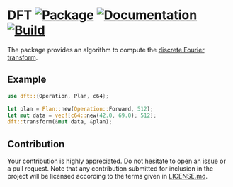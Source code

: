 # DFT [![Package][package-img]][package-url] [![Documentation][documentation-img]][documentation-url] [![Build][build-img]][build-url]

The package provides an algorithm to compute the [discrete Fourier
transform][1].

## Example

```rust
use dft::{Operation, Plan, c64};

let plan = Plan::new(Operation::Forward, 512);
let mut data = vec![c64::new(42.0, 69.0); 512];
dft::transform(&mut data, &plan);
```

## Contribution

Your contribution is highly appreciated. Do not hesitate to open an issue or a
pull request. Note that any contribution submitted for inclusion in the project
will be licensed according to the terms given in [LICENSE.md](LICENSE.md).

[1]: https://en.wikipedia.org/wiki/Discrete_Fourier_transform

[build-img]: https://travis-ci.org/stainless-steel/dft.svg?branch=master
[build-url]: https://travis-ci.org/stainless-steel/dft
[documentation-img]: https://docs.rs/dft/badge.svg
[documentation-url]: https://docs.rs/dft
[package-img]: https://img.shields.io/crates/v/dft.svg
[package-url]: https://crates.io/crates/dft
